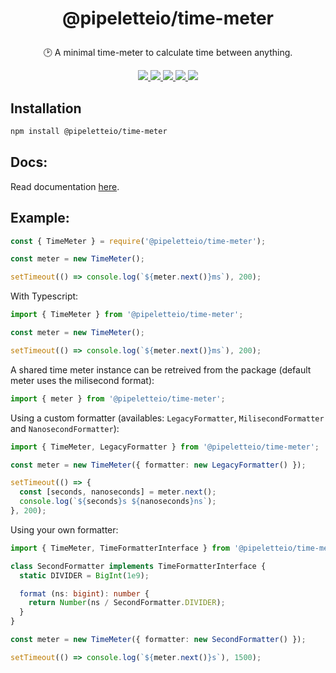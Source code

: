 <h1 align="center">
  <p>@pipeletteio/time-meter</p>
</h1>

<p align="center">🕑 A minimal time-meter to calculate time between anything.</p>

<p align="center">
  <a alt="Build Status" href="https://github.com/pipeletteio/time-meter/actions?query=workflow">
    <img src="https://github.com/pipeletteio/time-meter/workflows/Build/badge.svg"/>
  </a>
  <a alt="Npm version" href="https://www.npmjs.com/package/@pipeletteio/time-meter?activeTab=versions">
    <img src="https://img.shields.io/npm/v/@pipeletteio/time-meter.svg?longCache=true&logo=npm">
  </a>
  <a alt="CodeClimate coverage" href="https://codeclimate.com/github/pipeletteio/time-meter/test_coverage">
    <img src="https://api.codeclimate.com/v1/badges/9a655368da75ed055fb9/test_coverage"/>
  </a>
  <a alt="CodeClimate maintainability" href="https://codeclimate.com/github/pipeletteio/time-meter/maintainability">
    <img src="https://api.codeclimate.com/v1/badges/9a655368da75ed055fb9/maintainability"/>
  </a>
  <a alt="Node requierement version" href="https://github.com/pipeletteio/time-meter/blob/master/package.json">
    <img src="https://img.shields.io/node/v/@pipeletteio/time-meter.svg?longCache=true"/>
  </a>
</p>

## Installation

```bash
npm install @pipeletteio/time-meter
```

## Docs:
Read documentation [here](https://pipeletteio.github.io/time-meter).

## Example:
```javascript
const { TimeMeter } = require('@pipeletteio/time-meter');

const meter = new TimeMeter();

setTimeout(() => console.log(`${meter.next()}ms`), 200);
```

With Typescript:
```typescript
import { TimeMeter } from '@pipeletteio/time-meter';

const meter = new TimeMeter();

setTimeout(() => console.log(`${meter.next()}ms`), 200);
```

A shared time meter instance can be retreived from the package (default meter uses the milisecond format):
```javascript
import { meter } from '@pipeletteio/time-meter';
```

Using a custom formatter (availables: `LegacyFormatter`, `MilisecondFormatter` and `NanosecondFormatter`):
```typescript
import { TimeMeter, LegacyFormatter } from '@pipeletteio/time-meter';

const meter = new TimeMeter({ formatter: new LegacyFormatter() });

setTimeout(() => {
  const [seconds, nanoseconds] = meter.next();
  console.log(`${seconds}s ${nanoseconds}ns`);
}, 200);
```

Using your own formatter:
```typescript
import { TimeMeter, TimeFormatterInterface } from '@pipeletteio/time-meter';

class SecondFormatter implements TimeFormatterInterface {
  static DIVIDER = BigInt(1e9);

  format (ns: bigint): number {
    return Number(ns / SecondFormatter.DIVIDER);
  }
}

const meter = new TimeMeter({ formatter: new SecondFormatter() });

setTimeout(() => console.log(`${meter.next()}s`), 1500);
```

